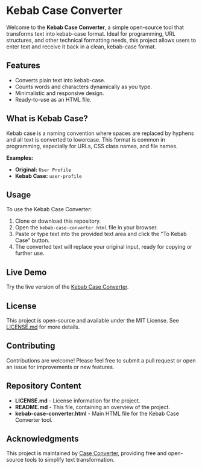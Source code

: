 # Kebab Case Converter

Welcome to the **Kebab Case Converter**, a simple open-source tool that transforms text into kebab-case format. Ideal for programming, URL structures, and other technical formatting needs, this project allows users to enter text and receive it back in a clean, kebab-case format.

## Features

- Converts plain text into kebab-case.
- Counts words and characters dynamically as you type.
- Minimalistic and responsive design.
- Ready-to-use as an HTML file.

## What is Kebab Case?

Kebab case is a naming convention where spaces are replaced by hyphens and all text is converted to lowercase. This format is common in programming, especially for URLs, CSS class names, and file names.

**Examples:**
- **Original:** `User Profile`
- **Kebab Case:** `user-profile`

## Usage

To use the Kebab Case Converter:
1. Clone or download this repository.
2. Open the `kebab-case-converter.html` file in your browser.
3. Paste or type text into the provided text area and click the "To Kebab Case" button.
4. The converted text will replace your original input, ready for copying or further use.

## Live Demo

Try the live version of the [Kebab Case Converter](https://caseconverter.cc/kebab-case-converter "Convert Your Text to Kebab Case Online on CaseConverter.cc").

## License

This project is open-source and available under the MIT License. See [LICENSE.md](LICENSE.md) for more details.

## Contributing

Contributions are welcome! Please feel free to submit a pull request or open an issue for improvements or new features.

## Repository Content

- **LICENSE.md** - License information for the project.
- **README.md** - This file, containing an overview of the project.
- **kebab-case-converter.html** - Main HTML file for the Kebab Case Converter tool.

## Acknowledgments

This project is maintained by [Case Converter](https://caseconverter.cc/ "Convert Text to Any Case Online"), providing free and open-source tools to simplify text transformation.
